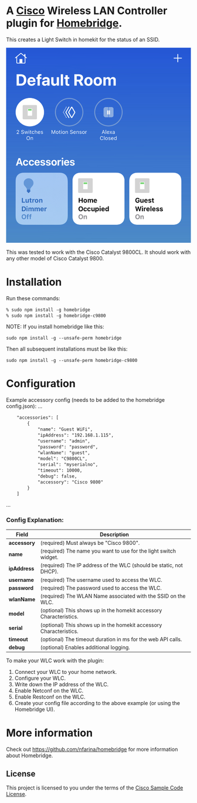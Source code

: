 # A [Cisco](https://www.cisco.com) Wireless LAN Controller plugin for [Homebridge](https://github.com/nfarina/homebridge).  

This creates a Light Switch in homekit for the status of an SSID.

![alt text](example.png "Dashboard Example Screenshot")

This was tested to work with the Cisco Catalyst 9800CL. It should work with any other model of Cisco Catalyst 9800.

# Installation
Run these commands:

    % sudo npm install -g homebridge
    % sudo npm install -g homebridge-c9800


NOTE: If you install homebridge like this:

    sudo npm install -g --unsafe-perm homebridge

Then all subsequent installations must be like this:

    sudo npm install -g --unsafe-perm homebridge-c9800

# Configuration
Example accessory config (needs to be added to the homebridge config.json):
 ...

		"accessories": [
			{
				"name": "Guest WiFi",
				"ipAddress": "192.168.1.115",
				"username": "admin",
				"password": "password",
				"wlanName": "guest",
				"model": "C9800CL",
				"serial": "myserialno",
				"timeout": 10000,
				"debug": false,
				"accessory": "Cisco 9800"
			}
		]
 ...

### Config Explanation:

Field           						| Description
----------------------------|------------
**accessory**   						| (required) Must always be "Cisco 9800".
**name**										| (required) The name you want to use for the light switch widget.
**ipAddress**								| (required) The IP address of the WLC (should be static, not DHCP).
**username**								| (required) The username used to access the WLC.
**password**								| (required) The password used to access the WLC.
**wlanName**								| (required) The WLAN Name associated with the SSID on the WLC.
**model**										| (optional) This shows up in the homekit accessory Characteristics.
**serial**									| (optional) This shows up in the homekit accessory Characteristics.
**timeout**									| (optional) The timeout duration in ms for the web API calls.
**debug**										| (optional) Enables additional logging.

To make your WLC work with the plugin:

1. Connect your WLC to your home network.
2. Configure your WLC.
3. Write down the IP address of the WLC.
4. Enable Netconf on the WLC.
5. Enable Restconf on the WLC.
6. Create your config file according to the above example (or using the Homebridge UI).


# More information
Check out https://github.com/nfarina/homebridge for more information about Homebridge.

## License
This project is licensed to you under the terms of the [Cisco Sample
Code License](./LICENSE).

